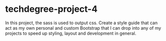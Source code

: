 # techdegree-project-4
In this project, the sass is used to output css. 
Create a style guide that can act as my own personal and custom Bootstrap that I can drop into any of my projects to speed up styling, layout and development in general. 
